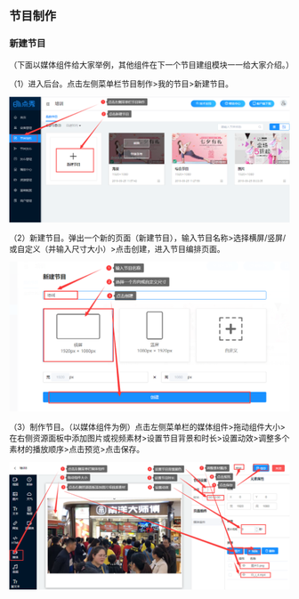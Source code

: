 ## 节目制作
### 新建节目
（下面以媒体组件给大家举例，其他组件在下一个节目建组模块一一给大家介绍。）

（1）进入后台。点击左侧菜单栏节目制作>我的节目>新建节目。

![avatar](../images/program/1.png)

（2）新建节目。弹出一个新的页面（新建节目），输入节目名称>选择横屏/竖屏/或自定义（并输入尺寸大小）>点击创建，进入节目编排页面。

![avatar](../images/program/2.png)  

（3）制作节目。（以媒体组件为例）点击左侧菜单栏的媒体组件>拖动组件大小>在右侧资源面板中添加图片或视频素材>设置节目背景和时长>设置动效>调整多个素材的播放顺序>点击预览>点击保存。

![avatar](../images/program/3.png)  
